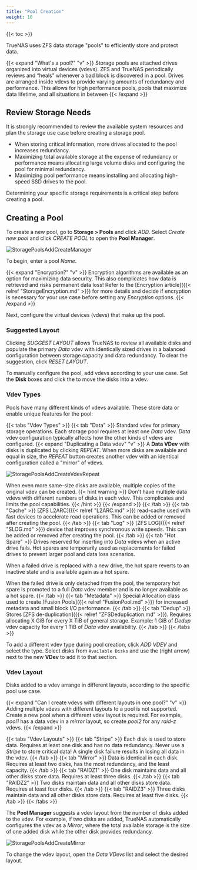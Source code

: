 ```yaml
---
title: "Pool Creation"
weight: 10
---
```


{{< toc >}}

TrueNAS uses ZFS data storage "pools" to efficiently store and protect data.

{{< expand "What's a pool?" "v" >}}
Storage pools are attached drives organized into virtual devices (vdevs).
ZFS and TrueNAS periodically reviews and “heals” whenever a bad block is discovered in a pool.
Drives are arranged inside vdevs to provide varying amounts of redundancy and performance.
This allows for high performance pools, pools that maximize data lifetime, and all situations in between
{{< /expand >}}

## Review Storage Needs

It is strongly recommended to review the available system resources and plan the storage use case before creating a storage pool.
* When storing critical information, more drives allocated to the pool increases redundancy.
* Maximizing total available storage at the expense of redundancy or performance means allocating large volume disks and configuring the pool for minimal redundancy.
* Maximizing pool performance means installing and allocating high-speed SSD drives to the pool.

Determining your specific storage requirements is a critical step before creating a pool.

## Creating a Pool

To create a new pool, go to **Storage > Pools** and click *ADD*.
Select *Create new pool* and click *CREATE POOL* to open the **Pool Manager**.

![StoragePoolsAddCreateManager](/images/CORE/12.0/StoragePoolsAddCreateManager.png "TrueNAS Pool Manager")

To begin, enter a pool *Name*.

{{< expand "Encryption?" "v" >}}
Encryption algorithms are available as an option for maximizing data security.
This also complicates how data is retrieved and risks permanent data loss!
Refer to the [Encryption article]({{< relref "StorageEncryption.md" >}}) for more details and decide if encryption is necessary for your use case before setting any *Encryption* options.
{{< /expand >}}

Next, configure the virtual devices (vdevs) that make up the pool.

### Suggested Layout

Clicking *SUGGEST LAYOUT* allows TrueNAS to review all available disks and populate the primary *Data* vdev with identically sized drives in a balanced configuration between storage capacity and data redundancy.
To clear the suggestion, click *RESET LAYOUT*.

To manually configure the pool, add vdevs according to your use case.
Set the **Disk** boxes and click the <i class="fa fa-arrow-right" aria-hidden="true" title="Right Arrow"></i> to move the disks into a vdev.

### Vdev Types

Pools have many different kinds of vdevs available.
These store data or enable unique features for the pool:

{{< tabs "Vdev Types" >}}
{{< tab "Data" >}}
Standard vdev for primary storage operations.
Each storage pool requires at least one *Data* vdev.
*Data* vdev configuration typically affects how the other kinds of vdevs are configured.
{{< expand "Duplicating a Data vdev" "v" >}}
A **Data VDev** with disks is duplicated by clicking *REPEAT*.
When more disks are available and equal in size, the *REPEAT* button creates another vdev with an identical configuration called a "mirror" of vdevs.

![StoragePoolsAddCreateVdevRepeat](/images/CORE/12.0/StoragePoolsAddCreateVdevRepeat.png "Duplicating a Data VDev")

When even more same-size disks are available, multiple copies of the original vdev can be created.
{{< hint warning >}}
Don't have multiple data vdevs with different numbers of disks in each vdev.
This complicates and limits the pool capabilities.
{{< /hint >}}
{{< /expand >}}
{{< /tab >}}
{{< tab "Cache" >}}
[ZFS L2ARC]({{< relref "L2ARC.md" >}}) read-cache used with fast devices to accelerate read operations.
This can be added or removed after creating the pool.
{{< /tab >}}
{{< tab "Log" >}}
[ZFS LOG]({{< relref "SLOG.md" >}}) device that improves synchronous write speeds.
This can be added or removed after creating the pool.
{{< /tab >}}
{{< tab "Hot Spare" >}}
Drives reserved for inserting into *Data* vdevs when an active drive fails.
Hot spares are temporarily used as replacements for failed drives to prevent larger pool and data loss scenarios.

When a failed drive is replaced with a new drive, the hot spare reverts to an inactive state and is available again as a hot spare.

When the failed drive is only detached from the pool, the temporary hot spare is promoted to a full *Data* vdev member and is no longer available as a hot spare.
{{< /tab >}}
{{< tab "Metadata" >}}
Special Allocation class used to create [Fusion Pools]({{< relref "FusionPool.md" >}}) for increased metadata and small block I/O performance.
{{< /tab >}}
{{< tab "Dedup" >}}
Stores [ZFS de-duplication]({{< relref "ZFSDeduplication.md" >}}).
Requires allocating X GiB for every X TiB of general storage.
Example: 1 GiB of *Dedup* vdev capacity for every 1 TiB of *Data* vdev availability.
{{< /tab >}}
{{< /tabs >}}

To add a different vdev type during pool creation, click *ADD VDEV* and select the type.
Select disks from `Available Disks` and use the <i class="fa fa-arrow-right" aria-hidden="true" title="Right Arrow"></i> (right arrow) next to the new **VDev** to add it to that section.

### Vdev Layout

Disks added to a vdev arrange in different layouts, according to the specific pool use case.

{{< expand "Can I create vdevs with different layouts in one pool?" "v" >}}
Adding multiple vdevs with different layouts to a pool is not supported.
Create a new pool when a different vdev layout is required.
For example, *pool1* has a data vdev in a *mirror* layout, so create *pool2* for any *raid-z* vdevs.
{{< /expand >}}

{{< tabs "Vdev Layouts" >}}
{{< tab "Stripe" >}}
Each disk is used to store data.
Requires at least one disk and has no data redundancy.
Never use a *Stripe* to store critical data!
A single disk failure results in losing all data in the vdev.
{{< /tab >}}
{{< tab "Mirror" >}}
Data is identical in each disk.
Requires at least two disks, has the most redundancy, and the least capacity.
{{< /tab >}}
{{< tab "RAIDZ1" >}}
One disk maintains data and all other disks store data.
Requires at least three disks.
{{< /tab >}}
{{< tab "RAIDZ2" >}}
Two disks maintain data and all other disks store data.
Requires at least four disks.
{{< /tab >}}
{{< tab "RAIDZ3" >}}
Three disks maintain data and all other disks store data.
Requires at least five disks.
{{< /tab >}}
{{< /tabs >}}

The **Pool Manager** suggests a vdev layout from the number of disks added to the vdev.
For example, if two disks are added, TrueNAS automatically configures the vdev as a *Mirror*, where the total available storage is the size of one added disk while the other disk provides redundancy.

![StoragePoolsAddCreateMirror](/images/CORE/12.0/StoragePoolsAddCreateMirror.png "Mirrored Vdev")

To change the vdev layout, open the *Data VDevs* list and select the desired layout.
